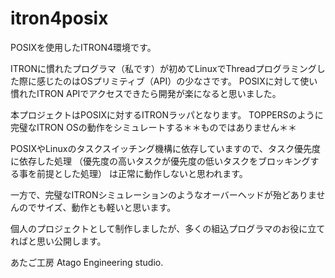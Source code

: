 # itron4posix
POSIXを使用したITRON4環境です。

ITRONに慣れたプログラマ（私です）が初めてLinuxでThreadプログラミングした際に感じたのはOSプリミティブ（API）の少なさです。
POSIXに対して使い慣れたITRON APIでアクセスできたら開発が楽になると思いました。

本プロジェクトはPOSIXに対するITRONラッパとなります。
TOPPERSのように完璧なITRON OSの動作をシミュレートする＊＊ものではありません＊＊

POSIXやLinuxのタスクスイッチング機構に依存していますので、タスク優先度に依存した処理
（優先度の高いタスクが優先度の低いタスクをブロッキングする事を前提とした処理）
は正常に動作しないと思われます。

一方で、完璧なITRONシミュレーションのようなオーバーヘッドが殆どありませんのでサイズ、動作とも軽いと思います。

個人のプロジェクトとして制作しましたが、多くの組込プログラマのお役に立てればと思い公開します。


あたご工房
Atago Engineering studio.
